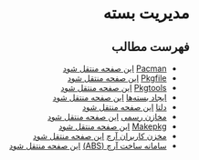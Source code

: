 <div dir="rtl">

# مدیریت بسته

## فهرست مطالب
- [Pacman](./content/pacman) [این صفحه منتقل شود](https://wiki.archusers.ir/index.php/Pacman)
- [Pkgfile](./content/pkgfile) [این صفحه منتقل شود](https://wiki.archusers.ir/index.php/Pkgfile)
- [Pkgtools](./content/pkgtools) [این صفحه منتقل شود](https://wiki.archusers.ir/index.php/Pkgtools)
- [ایجاد بسته‌ها](./content/creating_packages) [این صفحه منتقل شود](https://wiki.archusers.ir/index.php/%D8%A7%DB%8C%D8%AC%D8%A7%D8%AF_%D8%A8%D8%B3%D8%AA%D9%87%E2%80%8C%D9%87%D8%A7)
- [دلتا](./content/delta) [این صفحه منتقل شود](https://wiki.archusers.ir/index.php/%D8%AF%D9%84%D8%AA%D8%A7)
- [مخازن رسمی](./content/official_repositories) [این صفحه منتقل شود](https://wiki.archusers.ir/index.php/%D9%85%D8%AE%D8%A7%D8%B2%D9%86_%D8%B1%D8%B3%D9%85%DB%8C)
- [Makepkg](./content/makepkg) [این صفحه منتقل شود](https://wiki.archusers.ir/index.php/Makepkg)
- [مخزن کاربران آرچ](./content/aur) [این صفحه منتقل شود](https://wiki.archusers.ir/index.php/%D9%85%D8%AE%D8%B2%D9%86_%DA%A9%D8%A7%D8%B1%D8%A8%D8%B1%D8%A7%D9%86_%D8%A2%D8%B1%DA%86)
- [سامانه ساخت آرچ (ABS)](./content/abs) [این صفحه منتقل شود](https://wiki.archusers.ir/index.php/%D8%B3%D8%A7%D9%85%D8%A7%D9%86%D9%87_%D8%B3%D8%A7%D8%AE%D8%AA_%D8%A2%D8%B1%DA%86_(ABS))

</div>
